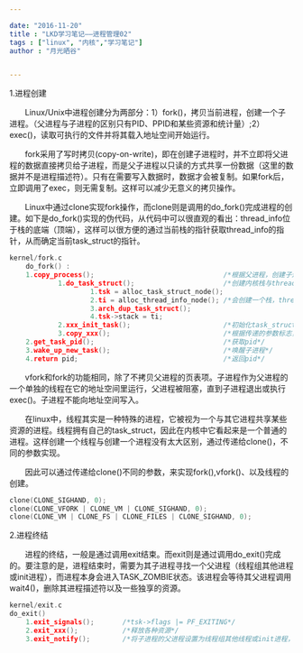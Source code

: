 ```yaml
---

date: "2016-11-20"
title : "LKD学习笔记——进程管理02"
tags : ["linux", "内核","学习笔记"]
author : "月光晒谷"


---
```


1.进程创建

&nbsp; &nbsp; &nbsp; &nbsp;Linux/Unix中进程创建分为两部分：1）fork()，拷贝当前进程，创建一个子进程。（父进程与子进程的区别只有PID、PPID和某些资源和统计量）;2）exec()，读取可执行的文件并将其载入地址空间开始运行。

<!--more-->

&nbsp; &nbsp; &nbsp; &nbsp;fork采用了写时拷贝(copy-on-write)，即在创建子进程时，并不立即将父进程的数据直接拷贝给子进程，而是父子进程以只读的方式共享一份数据（这里的数据并不是进程描述符）。只有在需要写入数据时，数据才会被复制。如果fork后，立即调用了exec，则无需复制。这样可以减少无意义的拷贝操作。

&nbsp; &nbsp; &nbsp; &nbsp;Linux中通过clone实现fork操作，而clone则是调用的do_fork()完成进程的创建。如下是do_fork()实现的伪代码，从代码中可以很直观的看出：thread_info位于栈的底端（顶端），这样可以很方便的通过当前栈的指针获取thread_info的指针，从而确定当前task_struct的指针。

```C
kernel/fork.c
    do_fork() :
    1.copy_process();                                /*根据父进程，创建子进程的进程描述符*/
            1.do_task_struct();                      /*创建内核栈与thread_info、task_struct*/
                    1.tsk = alloc_task_struct_node();      
                    2.ti = alloc_thread_info_node(); /*会创建一个栈，thread_info位于栈低*/
                    3.arch_dup_task_struct();
                    4.tsk->stack = ti;
            2.xxx_init_task();                       /*初始化task_struct*/
            3.copy_xxx();                            /*根据传递的参数标志，更新task_struct的flag成员*/
    2.get_task_pid();                                /*获取pid*/
    3.wake_up_new_task();                            /*唤醒子进程*/
    4.return pid;                                    /*返回pid*/
```
&nbsp; &nbsp; &nbsp; &nbsp;vfork和fork的功能相同，除了不拷贝父进程的页表项。子进程作为父进程的一个单独的线程在它的地址空间里运行，父进程被阻塞，直到子进程退出或执行exec()。子进程不能向地址空间写入。


&nbsp; &nbsp; &nbsp; &nbsp;在linux中，线程其实是一种特殊的进程，它被视为一个与其它进程共享某些资源的进程。线程拥有自己的task_struct，因此在内核中它看起来是一个普通的进程。这样创建一个线程与创建一个进程没有太大区别，通过传递给clone()，不同的参数实现。
 
&nbsp; &nbsp; &nbsp; &nbsp;因此可以通过传递给clone()不同的参数，来实现fork(),vfork()、以及线程的创建。

```C
clone(CLONE_SIGHAND, 0);
clone(CLONE_VFORK | CLONE_VM | CLONE_SIGHAND, 0);
clone(CLONE_VM | CLONE_FS | CLONE_FILES | CLONE_SIGHAND, 0);
```

2.进程终结

&nbsp; &nbsp; &nbsp; &nbsp;进程的终结，一般是通过调用exit结束。而exit则是通过调用do_exit()完成的。要注意的是，进程结束时，需要为其子进程寻找一个父进程（线程组其他进程或init进程），而进程本身会进入TASK_ZOMBIE状态。该进程会等待其父进程调用wait4()，删除其进程描述符以及一些独享的资源。

```C
kernel/exit.c
do_exit()
    1.exit_signals();		/*tsk->flags |= PF_EXITING*/
    2.exit_xxx();			/*释放各种资源*/
    3.exit_notify();		/*将子进程的父进程设置为线程组其他线程或init进程，并将进程状态改为TASK_ZOMBIE*/
```